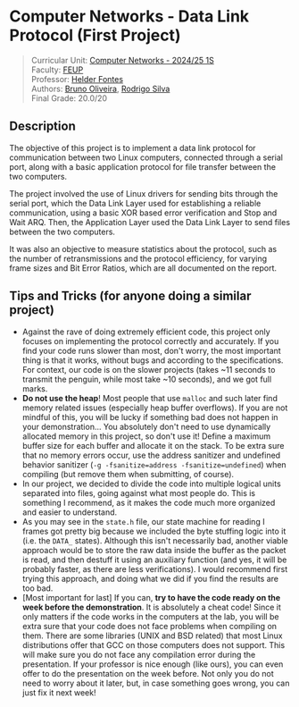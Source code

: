 # Computer Networks - Data Link Protocol (First Project)

> Curricular Unit: [Computer Networks - 2024/25 1S](https://sigarra.up.pt/feup/en/UCURR_GERAL.FICHA_UC_VIEW?pv_ocorrencia_id=541890)<br>
> Faculty: [FEUP](https://sigarra.up.pt/feup/en/web_page.Inicial)<br>
> Professor: [Helder Fontes](https://sigarra.up.pt/feup/en/func_geral.formview?p_codigo=682981)<br>
> Authors: [Bruno Oliveira](https://github.com/Process-ing), [Rodrigo Silva](https://github.com/racoelhosilva)<br>
> Final Grade: 20.0/20

## Description

The objective of this project is to implement a data link protocol for communication between two Linux computers, connected through a serial port, along with a basic application protocol for file transfer between the two computers.

The project involved the use of Linux drivers for sending bits through the serial port, which the Data Link Layer used for establishing a reliable communication, using a basic XOR based error verification and Stop and Wait ARQ. Then, the Application Layer used the Data Link Layer to send files between the two computers.

It was also an objective to measure statistics about the protocol, such as the number of retransmissions and the protocol efficiency, for varying frame sizes and Bit Error Ratios, which are all documented on the report.

## Tips and Tricks (for anyone doing a similar project)

- Against the rave of doing extremely efficient code, this project only focuses on implementing the protocol correctly and accurately. If you find your code runs slower than most, don't worry, the most important thing is that it works, without bugs and according to the specifications. For context, our code is on the slower projects (takes ~11 seconds to transmit the penguin, while most take ~10 seconds), and we got full marks.
- **Do not use the heap**! Most people that use `malloc` and such later find memory related issues (especially heap buffer overflows). If you are not mindful of this, you will be lucky if something bad does not happen in your demonstration... You absolutely don't need to use dynamically allocated memory in this project, so don't use it! Define a maximum buffer size for each buffer and allocate it on the stack. To be extra sure that no memory errors occur, use the address sanitizer and undefined behavior sanitizer (`-g -fsanitize=address -fsanitize=undefined`) when compiling (but remove them when submitting, of course).
- In our project, we decided to divide the code into multiple logical units separated into files, going against what most people do. This is something I recommend, as it makes the code much more organized and easier to understand.
- As you may see in the `state.h` file, our state machine for reading I frames got pretty big because we included the byte stuffing logic into it (i.e. the `DATA_` states). Although this isn't necessarily bad, another viable approach would be to store the raw data inside the buffer as the packet is read, and then destuff it using an auxiliary function (and yes, it will be probably faster, as there are less verifications). I would recommend first trying this approach, and doing what we did if you find the results are too bad.
- \[Most important for last\] If you can, **try to have the code ready on the week before the demonstration**. It is absolutely a cheat code! Since it only matters if the code works in the computers at the lab, you will be extra sure that your code does not face problems when compiling on them. There are some libraries (UNIX and BSD related) that most Linux distributions offer that GCC on those computers does not support. This will make sure you do not face any compilation error during the presentation. If your professor is nice enough (like ours), you can even offer to do the presentation on the week before. Not only you do not need to worry about it later, but, in case something goes wrong, you can just fix it next week!